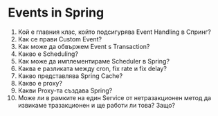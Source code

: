# Events in Spring

1) Кой е главния клас, който подсигурява Event Handling в Спринг?
2) Как се прави Custom Event?
3) Как може да обвържем Event s Transaction?
4) Какво е Scheduling?
5) Как може да имплементираме Scheduler в Spring?
6) Каква е разликата между cron, fix rate и fix delay?
7) Какво представлява Spring Cache?
8) Какво е proxy?
9) Какви Proxy-та създава Spring?
10) Може ли в рамките на един Service от нетразакционен метод да извикаме тразакционен и ще работи ли това? Защо?